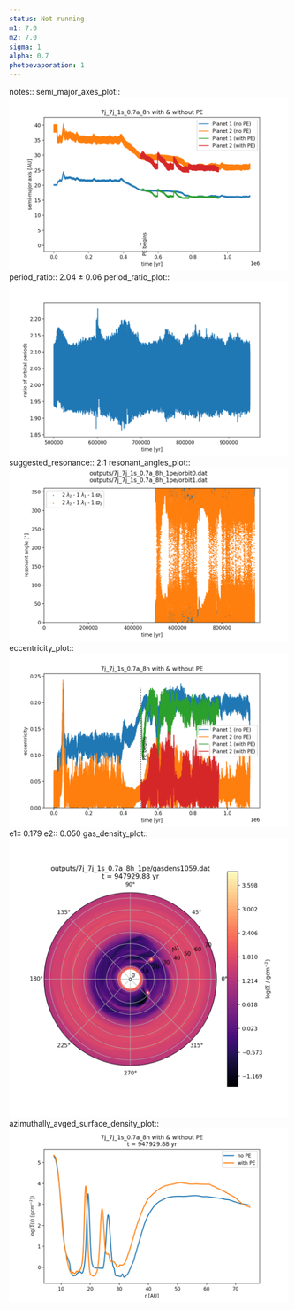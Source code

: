 ```yaml
---
status: Not running
m1: 7.0
m2: 7.0
sigma: 1
alpha: 0.7
photoevaporation: 1
---
```


notes::
semi_major_axes_plot:: ![semi_major_axes_7j_7j_1s_0.7a_8h_1pe.png](plots/semi_major_axes/semi_major_axes_7j_7j_1s_0.7a_8h_1pe.png)
period_ratio:: 2.04 ± 0.06
period_ratio_plot:: ![period_ratio_7j_7j_1s_0.7a_8h_1pe.png](plots/period_ratio/period_ratio_7j_7j_1s_0.7a_8h_1pe.png)
suggested_resonance:: 2:1
resonant_angles_plot:: ![resonant_angles_7j_7j_1s_0.7a_8h_1pe.png](plots/resonant_angles/resonant_angles_7j_7j_1s_0.7a_8h_1pe.png)
eccentricity_plot:: ![eccentricity_7j_7j_1s_0.7a_8h_1pe.png](plots/eccentricity/eccentricity_7j_7j_1s_0.7a_8h_1pe.png)
e1:: 0.179
e2:: 0.050
gas_density_plot:: ![gas_density_7j_7j_1s_0.7a_8h_1pe.png](plots/gas_density/gas_density_7j_7j_1s_0.7a_8h_1pe.png)
azimuthally_avged_surface_density_plot:: ![azimuthally_avged_surface_density_7j_7j_1s_0.7a_8h_1pe.png](plots/azimuthally_avged_surface_density/azimuthally_avged_surface_density_7j_7j_1s_0.7a_8h_1pe.png)
